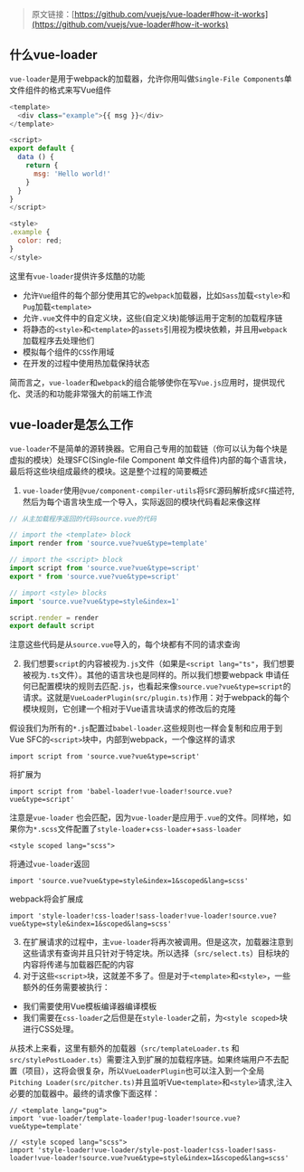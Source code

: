 >原文链接：[https://github.com/vuejs/vue-loader#how-it-works](https://github.com/vuejs/vue-loader#how-it-works)
## 什么vue-loader
`vue-loader`是用于webpack的加载器，允许你用叫做`Single-File Components`单文件组件的格式来写Vue组件
``` js
<template>
  <div class="example">{{ msg }}</div>
</template>

<script>
export default {
  data () {
    return {
      msg: 'Hello world!'
    }
  }
}
</script>

<style>
.example {
  color: red;
}
</style>
```
这里有`vue-loader`提供许多炫酷的功能
- 允许`Vue`组件的每个部分使用其它的`webpack`加载器，比如`Sass`加载`<style>`和`Pug`加载`<template>`
- 允许`.vue`文件中的自定义块，这些(自定义块)能够运用于定制的加载程序链
- 将静态的`<style>`和`<template>`的`assets`引用视为模块依赖，并且用`webpack`加载程序去处理他们
- 模拟每个组件的`CSS`作用域
- 在开发的过程中使用热加载保持状态

简而言之，`vue-loader`和`webpack`的组合能够使你在写`Vue.js`应用时，提供现代化、灵活的和功能非常强大的前端工作流

## vue-loader是怎么工作

`vue-loader`不是简单的源转换器。它用自己专用的加载链（你可以认为每个块是虚拟的模块）处理SFC(Single-file Component 单文件组件)内部的每个语言块，最后将这些块组成最终的模块。这是整个过程的简要概述
1. `vue-loader`使用`@vue/component-compiler-utils`将`SFC`源码解析成`SFC`描述符,然后为每个语言块生成一个导入，实际返回的模块代码看起来像这样
``` js
// 从主加载程序返回的代码source.vue的代码

// import the <template> block
import render from 'source.vue?vue&type=template'

// import the <script> block
import script from 'source.vue?vue&type=script'
export * from 'source.vue?vue&type=script'

// import <style> blocks
import 'source.vue?vue&type=style&index=1'

script.render = render
export default script
```
注意这些代码是从`source.vue`导入的，每个块都有不同的请求查询

2. 我们想要`script`的内容被视为`.js`文件（如果是`<script lang="ts"`，我们想要被视为`.ts`文件）。其他的语言块也是同样的。所以我们想要webpack 申请任何已配置模块的规则去匹配`.js`，也看起来像`source.vue?vue&type=script`的请求。这就是`VueLoaderPlugin(src/plugin.ts)`作用：对于webpack的每个模块规则，它创建一个相对于Vue语言块请求的修改后的克隆

假设我们为所有的`*.js`配置过`babel-loader`.这些规则也一样会复制和应用于到Vue SFC的`<script>`块中，内部到webpack，一个像这样的请求
```
import script from 'source.vue?vue&type=script'
```
将扩展为
```
import script from 'babel-loader!vue-loader!source.vue?vue&type=script'
```
注意是`vue-loader` 也会匹配，因为`vue-loader`是应用于`.vue`的文件。同样地，如果你为`*.scss`文件配置了`style-loader`+`css-loader`+`sass-loader`
```
<style scoped lang="scss">
```
将通过`vue-loader`返回
```
import 'source.vue?vue&type=style&index=1&scoped&lang=scss'
```
webpack将会扩展成
```
import 'style-loader!css-loader!sass-loader!vue-loader!source.vue?vue&type=style&index=1&scoped&lang=scss'
```
3. 在扩展请求的过程中，主`vue-loader`将再次被调用。但是这次，加载器注意到这些请求有查询并且只针对于特定块。所以选择（`src/select.ts`）目标块的内容将传递与加载器匹配的内容
4. 对于这些`<script>`块，这就差不多了。但是对于`<template>`和`<style>`，一些额外的任务需要被执行：
- 我们需要使用Vue模板编译器编译模板
- 我们需要在`css-loader`之后但是在`style-loader`之前，为`<style scoped>`块进行CSS处理。

从技术上来看，这里有额外的加载器（`src/templateLoader.ts` 和 `src/stylePostLoader.ts`）需要注入到扩展的加载程序链。如果终端用户不去配置（项目），这将会很复杂，所以`VueLoaderPlugin`也可以注入到一个全局`Pitching Loader(src/pitcher.ts)`并且监听Vue`<template>`和`<style>`请求,注入必要的加载器中。最终的请求像下面这样：
```
// <template lang="pug">
import 'vue-loader/template-loader!pug-loader!source.vue?vue&type=template'

// <style scoped lang="scss">
import 'style-loader!vue-loader/style-post-loader!css-loader!sass-loader!vue-loader!source.vue?vue&type=style&index=1&scoped&lang=scss'
```